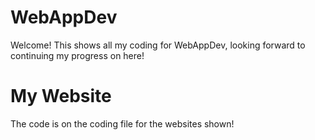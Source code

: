 # WebAppDev

Welcome! This shows all my coding for WebAppDev, looking forward to continuing my progress on here!

# My Website

The code is on the coding file for the websites shown!
